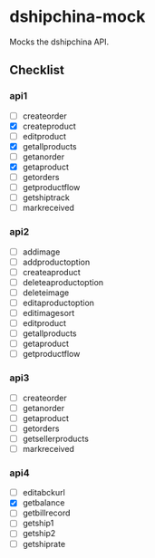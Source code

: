 # dshipchina-mock

Mocks the dshipchina API.

## Checklist

### api1

- [ ] createorder
- [x] createproduct
- [ ] editproduct
- [x] getallproducts
- [ ] getanorder
- [x] getaproduct
- [ ] getorders
- [ ] getproductflow
- [ ] getshiptrack
- [ ] markreceived

### api2

- [ ] addimage
- [ ] addproductoption
- [ ] createaproduct
- [ ] deleteaproductoption
- [ ] deleteimage
- [ ] editaproductoption
- [ ] editimagesort
- [ ] editproduct
- [ ] getallproducts
- [ ] getaproduct
- [ ] getproductflow

### api3

- [ ] createorder
- [ ] getanorder
- [ ] getaproduct
- [ ] getorders
- [ ] getsellerproducts
- [ ] markreceived

### api4

- [ ] editabckurl
- [x] getbalance
- [ ] getbillrecord
- [ ] getship1
- [ ] getship2
- [ ] getshiprate